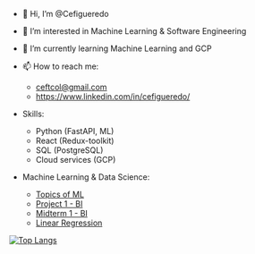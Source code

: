 - 👋 Hi, I’m @Cefigueredo
- 👀 I’m interested in Machine Learning & Software Engineering
- 🌱 I’m currently learning Machine Learning and GCP
- 📫 How to reach me: 
  - ceftcol@gmail.com
  - https://www.linkedin.com/in/cefigueredo/

- Skills:
  - Python (FastAPI, ML)
  - React (Redux-toolkit)
  - SQL (PostgreSQL)
  - Cloud services (GCP)
  
- Machine Learning & Data Science:
  - [Topics of ML](https://github.com/Cefigueredo/machine-learning)
  - [Project 1 - BI](https://github.com/Cefigueredo/Proyecto1-BusinessIntelligence)
  - [Midterm 1 - BI](https://github.com/Cefigueredo/Parcial1-BusinessIntelligence)
  - [Linear Regression](https://github.com/Cefigueredo/LinearRegression)

[![Top Langs](https://github-readme-stats.vercel.app/api/top-langs/?username=cefigueredo&layout=compact)](https://github.com/anuraghazra/github-readme-stats)
<!---
Cefigueredo/Cefigueredo is a ✨ special ✨ repository because its `README.md` (this file) appears on your GitHub profile.
You can click the Preview link to take a look at your changes.
--->
